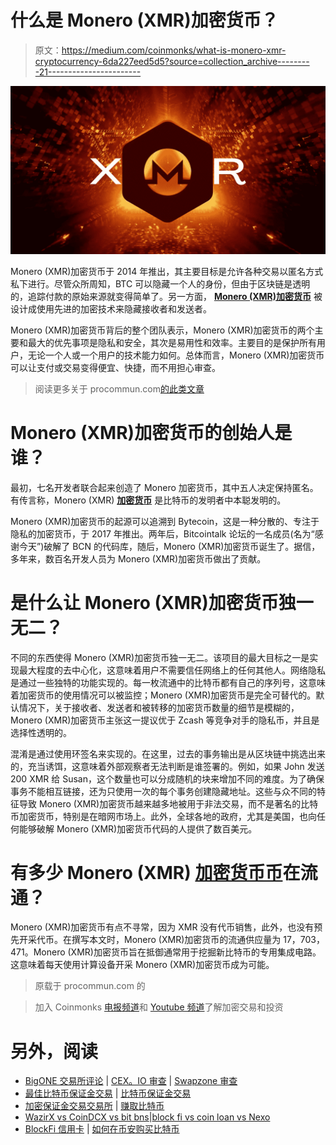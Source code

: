# 什么是 Monero (XMR)加密货币？

> 原文：<https://medium.com/coinmonks/what-is-monero-xmr-cryptocurrency-6da227eed5d5?source=collection_archive---------21----------------------->

![](img/1a1b8b1085401a0b1182f72c8b1c45e0.png)

Monero (XMR)加密货币于 2014 年推出，其主要目标是允许各种交易以匿名方式私下进行。尽管众所周知，BTC 可以隐藏一个人的身份，但由于区块链是透明的，追踪付款的原始来源就变得简单了。另一方面， [**Monero (XMR)加密货币**](https://procommun.com/2022/05/articles/finance-articles/what-cryptocurrencies-are-very-good-to-spend-in/) 被设计成使用先进的加密技术来隐藏接收者和发送者。

Monero (XMR)加密货币背后的整个团队表示，Monero (XMR)加密货币的两个主要和最大的优先事项是隐私和安全，其次是易用性和效率。主要目的是保护所有用户，无论一个人或一个用户的技术能力如何。总体而言，Monero (XMR)加密货币可以让支付或交易变得便宜、快捷，而不用担心审查。

> 阅读更多关于 procommun.com[的此类文章](https://procommun.com/2022/05/technology/what-is-monero-xmr-cryptocurrency/)

# Monero (XMR)加密货币的创始人是谁？

最初，七名开发者联合起来创造了 Monero 加密货币，其中五人决定保持匿名。有传言称，Monero (XMR) [**加密货币**](https://procommun.com/2022/05/articles/technology-articles/how-cryptocurrency-trading-software-program-is-encouraging-to-expand-your-crypto-system-technologies/) 是比特币的发明者中本聪发明的。

Monero (XMR)加密货币的起源可以追溯到 Bytecoin，这是一种分散的、专注于隐私的加密货币，于 2017 年推出。两年后，Bitcointalk 论坛的一名成员(名为“感谢今天”)破解了 BCN 的代码库，随后，Monero (XMR)加密货币诞生了。据信，多年来，数百名开发人员为 Monero (XMR)加密货币做出了贡献。

# 是什么让 Monero (XMR)加密货币独一无二？

不同的东西使得 Monero (XMR)加密货币独一无二。该项目的最大目标之一是实现最大程度的去中心化，这意味着用户不需要信任网络上的任何其他人。网络隐私是通过一些独特的功能实现的。每一枚流通中的比特币都有自己的序列号，这意味着加密货币的使用情况可以被监控；Monero (XMR)加密货币是完全可替代的。默认情况下，关于接收者、发送者和被转移的加密货币数量的细节是模糊的，Monero (XMR)加密货币主张这一提议优于 Zcash 等竞争对手的隐私币，并且是选择性透明的。

混淆是通过使用环签名来实现的。在这里，过去的事务输出是从区块链中挑选出来的，充当诱饵，这意味着外部观察者无法判断是谁签署的。例如，如果 John 发送 200 XMR 给 Susan，这个数量也可以分成随机的块来增加不同的难度。为了确保事务不能相互链接，还为只使用一次的每个事务创建隐藏地址。这些与众不同的特征导致 Monero (XMR)加密货币越来越多地被用于非法交易，而不是著名的比特币加密货币，特别是在暗网市场上。此外，全球各地的政府，尤其是美国，也向任何能够破解 Monero (XMR)加密货币代码的人提供了数百美元。

# 有多少 Monero (XMR) [加密货币币](https://procommun.com/2022/05/news/crypto/bitcoin-crypto-holders-pay-attention-to-this-polkadot-undervalued-apecoin-cro-terra-news-youtube/)在流通？

Monero (XMR)加密货币有点不寻常，因为 XMR 没有代币销售，此外，也没有预先开采代币。在撰写本文时，Monero (XMR)加密货币的流通供应量为 17，703，471。Monero (XMR)加密货币旨在抵御通常用于挖掘新比特币的专用集成电路。这意味着每天使用计算设备开采 Monero (XMR)加密货币成为可能。

> 原载于 procommun.com 的

> 加入 Coinmonks [电报频道](https://t.me/coincodecap)和 [Youtube 频道](https://www.youtube.com/c/coinmonks/videos)了解加密交易和投资

# 另外，阅读

*   [BigONE 交易所评论](/coinmonks/bigone-exchange-review-64705d85a1d4) | [CEX。IO 审查](https://coincodecap.com/cex-io-review) | [Swapzone 审查](/coinmonks/swapzone-review-crypto-exchange-data-aggregator-e0ad78e55ed7)
*   [最佳比特币保证金交易](/coinmonks/bitcoin-margin-trading-exchange-bcbfcbf7b8e3) | [比特币保证金交易](https://coincodecap.com/bityard-margin-trading)
*   [加密保证金交易交易所](/coinmonks/crypto-margin-trading-exchanges-428b1f7ad108) | [赚取比特币](/coinmonks/earn-bitcoin-6e8bd3c592d9)
*   [WazirX vs CoinDCX vs bit bns](/coinmonks/wazirx-vs-coindcx-vs-bitbns-149f4f19a2f1)|[block fi vs coin loan vs Nexo](/coinmonks/blockfi-vs-coinloan-vs-nexo-cb624635230d)
*   [BlockFi 信用卡](https://coincodecap.com/blockfi-credit-card) | [如何在币安购买比特币](https://coincodecap.com/buy-bitcoin-binance)